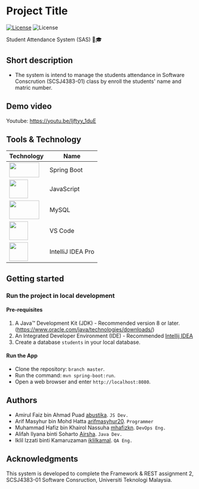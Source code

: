 # Project Title

[![License](https://img.shields.io/badge/License-Spring_Boot-brightgreen?style=for-the-badge&logo=appveyor.svg)](https://github.com/spring-projects/spring-boot/blob/main/LICENSE.txt) ![License](https://img.shields.io/badge/Soft._Engineering-Universiti_Teknologi_Malaysia-b31217?style=for-the-badge&logo=appveyor.svg)

Student Attendance System (SAS) :school::mortar_board:

## Short description
- The system is intend to manage the students attendance in Software Conscrution (SCSJ4383-01) class by enroll the students' name and matric number.

## Demo video
Youtube: https://youtu.be/Ijftyy_1duE

## Tools & Technology
| Technology  | Name |
| ------------- | ------------- |
| <img src="https://www.devopsschool.com/blog/wp-content/uploads/2022/02/spring-boot-logo.png" width="80" height="40"> | Spring Boot  |
| <img src="https://ih1.redbubble.net/image.382749689.2902/mp,504x498,matte,f8f8f8,t-pad,600x600,f8f8f8.u2.jpg" width="50" height="50"> | JavaScript  |
| <img src="https://www.freepnglogos.com/uploads/logo-mysql-png/logo-mysql-mysql-and-moodle-elearningworld-5.png" width="80" height="50"> | MySQL  |
| <img src="https://upload.wikimedia.org/wikipedia/commons/thumb/9/9a/Visual_Studio_Code_1.35_icon.svg/2048px-Visual_Studio_Code_1.35_icon.svg.png" width="50" height="50"> | VS Code |
| <img src="https://upload.wikimedia.org/wikipedia/commons/thumb/9/9c/IntelliJ_IDEA_Icon.svg/1024px-IntelliJ_IDEA_Icon.svg.png" width="50" height="50"> | IntelliJ IDEA Pro  |

## Getting started
### Run the project in local development

#### Pre-requisites
1. A Java™ Development Kit (JDK) - Recommended version 8 or later.(https://www.oracle.com/java/technologies/downloads/) <br/>
2. An Integrated Developer Environment (IDE) - Recommended [Intellij IDEA](https://www.jetbrains.com/idea/) <br/>
3. Create a database `students` in your local database.

#### Run the App
- Clone the repository: `branch master`.
- Run the command: `mvn spring-boot:run`.
- Open a web browser and enter `http://localhost:8080`.

## Authors
- Amirul Faiz bin Ahmad Puad [abustika](https://github.com/abustika). `JS Dev.`
- Arif Masyhur bin Mohd Hatta [arifmasyhur20](https://github.com/arifmasyhur20). `Programmer`
- Muhammad Hafiz bin Khairol Nassuha [mhafizkn](https://github.com/mhafizkn). `DevOps Eng.`
- Alifah Ilyana binti Soharto [Airsha](https://github.com/aisrha). `Java Dev.`
- Iklil Izzati binti Kamaruzaman [iklilkamal](https://github.com/iklilkamal). `QA Eng.`

## Acknowledgments
This system is developed to complete the Framework & REST assignment 2, SCSJ4383-01 Software Consruction, Universiti Teknologi Malaysia.
